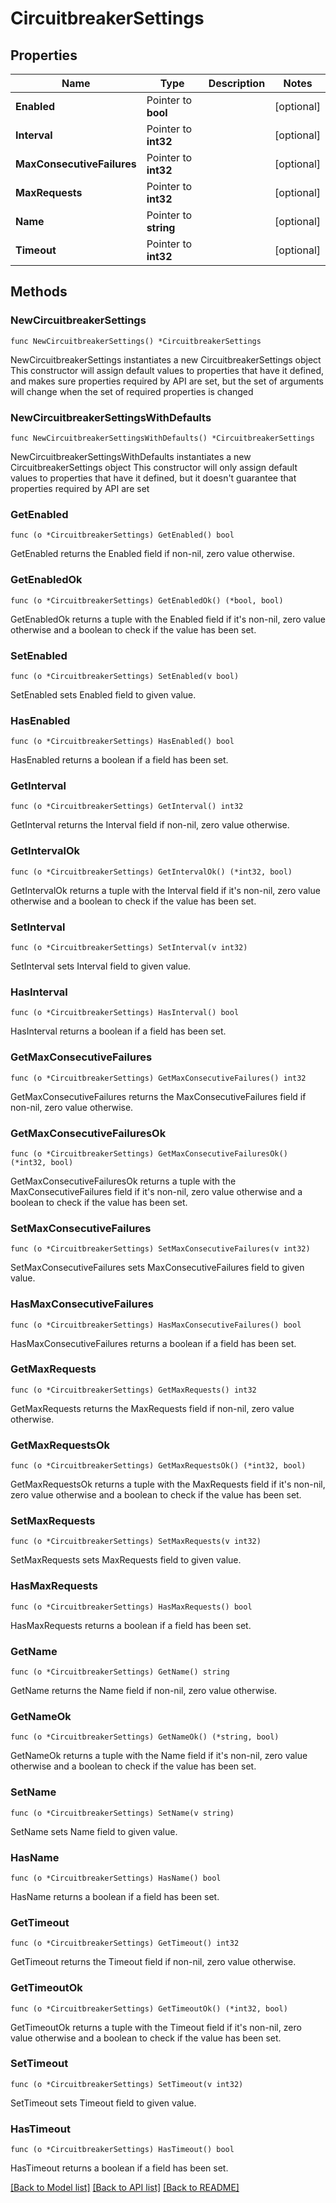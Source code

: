 # CircuitbreakerSettings

## Properties

Name | Type | Description | Notes
------------ | ------------- | ------------- | -------------
**Enabled** | Pointer to **bool** |  | [optional] 
**Interval** | Pointer to **int32** |  | [optional] 
**MaxConsecutiveFailures** | Pointer to **int32** |  | [optional] 
**MaxRequests** | Pointer to **int32** |  | [optional] 
**Name** | Pointer to **string** |  | [optional] 
**Timeout** | Pointer to **int32** |  | [optional] 

## Methods

### NewCircuitbreakerSettings

`func NewCircuitbreakerSettings() *CircuitbreakerSettings`

NewCircuitbreakerSettings instantiates a new CircuitbreakerSettings object
This constructor will assign default values to properties that have it defined,
and makes sure properties required by API are set, but the set of arguments
will change when the set of required properties is changed

### NewCircuitbreakerSettingsWithDefaults

`func NewCircuitbreakerSettingsWithDefaults() *CircuitbreakerSettings`

NewCircuitbreakerSettingsWithDefaults instantiates a new CircuitbreakerSettings object
This constructor will only assign default values to properties that have it defined,
but it doesn't guarantee that properties required by API are set

### GetEnabled

`func (o *CircuitbreakerSettings) GetEnabled() bool`

GetEnabled returns the Enabled field if non-nil, zero value otherwise.

### GetEnabledOk

`func (o *CircuitbreakerSettings) GetEnabledOk() (*bool, bool)`

GetEnabledOk returns a tuple with the Enabled field if it's non-nil, zero value otherwise
and a boolean to check if the value has been set.

### SetEnabled

`func (o *CircuitbreakerSettings) SetEnabled(v bool)`

SetEnabled sets Enabled field to given value.

### HasEnabled

`func (o *CircuitbreakerSettings) HasEnabled() bool`

HasEnabled returns a boolean if a field has been set.

### GetInterval

`func (o *CircuitbreakerSettings) GetInterval() int32`

GetInterval returns the Interval field if non-nil, zero value otherwise.

### GetIntervalOk

`func (o *CircuitbreakerSettings) GetIntervalOk() (*int32, bool)`

GetIntervalOk returns a tuple with the Interval field if it's non-nil, zero value otherwise
and a boolean to check if the value has been set.

### SetInterval

`func (o *CircuitbreakerSettings) SetInterval(v int32)`

SetInterval sets Interval field to given value.

### HasInterval

`func (o *CircuitbreakerSettings) HasInterval() bool`

HasInterval returns a boolean if a field has been set.

### GetMaxConsecutiveFailures

`func (o *CircuitbreakerSettings) GetMaxConsecutiveFailures() int32`

GetMaxConsecutiveFailures returns the MaxConsecutiveFailures field if non-nil, zero value otherwise.

### GetMaxConsecutiveFailuresOk

`func (o *CircuitbreakerSettings) GetMaxConsecutiveFailuresOk() (*int32, bool)`

GetMaxConsecutiveFailuresOk returns a tuple with the MaxConsecutiveFailures field if it's non-nil, zero value otherwise
and a boolean to check if the value has been set.

### SetMaxConsecutiveFailures

`func (o *CircuitbreakerSettings) SetMaxConsecutiveFailures(v int32)`

SetMaxConsecutiveFailures sets MaxConsecutiveFailures field to given value.

### HasMaxConsecutiveFailures

`func (o *CircuitbreakerSettings) HasMaxConsecutiveFailures() bool`

HasMaxConsecutiveFailures returns a boolean if a field has been set.

### GetMaxRequests

`func (o *CircuitbreakerSettings) GetMaxRequests() int32`

GetMaxRequests returns the MaxRequests field if non-nil, zero value otherwise.

### GetMaxRequestsOk

`func (o *CircuitbreakerSettings) GetMaxRequestsOk() (*int32, bool)`

GetMaxRequestsOk returns a tuple with the MaxRequests field if it's non-nil, zero value otherwise
and a boolean to check if the value has been set.

### SetMaxRequests

`func (o *CircuitbreakerSettings) SetMaxRequests(v int32)`

SetMaxRequests sets MaxRequests field to given value.

### HasMaxRequests

`func (o *CircuitbreakerSettings) HasMaxRequests() bool`

HasMaxRequests returns a boolean if a field has been set.

### GetName

`func (o *CircuitbreakerSettings) GetName() string`

GetName returns the Name field if non-nil, zero value otherwise.

### GetNameOk

`func (o *CircuitbreakerSettings) GetNameOk() (*string, bool)`

GetNameOk returns a tuple with the Name field if it's non-nil, zero value otherwise
and a boolean to check if the value has been set.

### SetName

`func (o *CircuitbreakerSettings) SetName(v string)`

SetName sets Name field to given value.

### HasName

`func (o *CircuitbreakerSettings) HasName() bool`

HasName returns a boolean if a field has been set.

### GetTimeout

`func (o *CircuitbreakerSettings) GetTimeout() int32`

GetTimeout returns the Timeout field if non-nil, zero value otherwise.

### GetTimeoutOk

`func (o *CircuitbreakerSettings) GetTimeoutOk() (*int32, bool)`

GetTimeoutOk returns a tuple with the Timeout field if it's non-nil, zero value otherwise
and a boolean to check if the value has been set.

### SetTimeout

`func (o *CircuitbreakerSettings) SetTimeout(v int32)`

SetTimeout sets Timeout field to given value.

### HasTimeout

`func (o *CircuitbreakerSettings) HasTimeout() bool`

HasTimeout returns a boolean if a field has been set.


[[Back to Model list]](../README.md#documentation-for-models) [[Back to API list]](../README.md#documentation-for-api-endpoints) [[Back to README]](../README.md)


